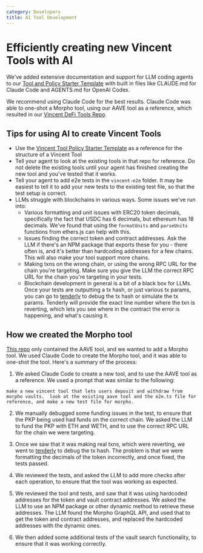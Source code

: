 ```yaml
---
category: Developers
title: AI Tool Development
---
```


# Efficiently creating new Vincent Tools with AI

We've added extensive documentation and support for LLM coding agents to our [Tool and Policy Starter Template](https://github.com/LIT-Protocol/Vincent-Tool-Policy-Starter-Template) with built in files like CLAUDE.md for Claude Code and AGENTS.md for OpenAI Codex.

We recommend using Claude Code for the best results. Claude Code was able to one-shot a Morpho tool, using our AAVE tool as a reference, which resulted in our [Vincent DeFi Tools Repo](https://github.com/LIT-Protocol/VincentDeFiTools).

## Tips for using AI to create Vincent Tools

- Use the [Vincent Tool Policy Starter Template](https://github.com/LIT-Protocol/Vincent-Tool-Policy-Starter-Template) as a reference for the structure of a Vincent Tool
- Tell your agent to look at the existing tools in that repo for reference. Do not delete the existing tools until your agent has finished creating the new tool and you've tested that it works.
- Tell your agent to add e2e tests in the `vincent-e2e` folder. It may be easiest to tell it to add your new tests to the existing test file, so that the test setup is correct.
- LLMs struggle with blockchains in various ways. Some issues we've run into:
  - Various formatting and unit issues with ERC20 token decimals, specifically the fact that USDC has 6 decimals, but ethereum has 18 decimals. We've found that using the `formatUnits` and `parseUnits` functions from ethers.js can help with this.
  - Issues finding the correct token and contract addresses. Ask the LLM if there's an NPM package that exports these for you - there often is, and it's better than hardcoding addresses for a few chains. This will also make your tool support more chains.
  - Making txns on the wrong chain, or using the wrong RPC URL for the chain you're targeting. Make sure you give the LLM the correct RPC URL for the chain you're targeting in your tests.
  - Blockchain development in general is a bit of a black box for LLMs. Once your tests are outputting a tx hash, or just various tx params, you can go to [tenderly](https://tenderly.dev) to debug the tx hash or simulate the tx params. Tenderly will provide the exact line number where the txn is reverting, which lets you see where in the contract the error is happening, and what's causing it.

## How we created the Morpho tool

[This repo](https://github.com/LIT-Protocol/VincentDeFiTools) only contained the AAVE tool, and we wanted to add a Morpho tool. We used Claude Code to create the Morpho tool, and it was able to one-shot the tool. Here's a summary of the process:

1. We asked Claude Code to create a new tool, and to use the AAVE tool as a reference. We used a prompt that was similar to the following:

```
make a new vincent tool that lets users deposit and withdraw from morpho vaults.  look at the existing aave tool and the e2e.ts file for reference, and make a new test file for morpho.
```

2. We manually debugged some funding issues in the test, to ensure that the PKP being used had funds on the correct chain. We asked the LLM to fund the PKP with ETH and WETH, and to use the correct RPC URL for the chain we were targeting.

3. Once we saw that it was making real txns, which were reverting, we went to [tenderly](https://tenderly.dev) to debug the tx hash. The problem is that we were formatting the decimals of the token incorrectly, and once fixed, the tests passed.

4. We reviewed the tests, and asked the LLM to add more checks after each operation, to ensure that the tool was working as expected.

5. We reviewed the tool and tests, and saw that it was using hardcoded addresses for the token and vault contract addresses. We asked the LLM to use an NPM package or other dynamic method to retrieve these addresses. The LLM found the Morpho GraphQL API, and used that to get the token and contract addresses, and replaced the hardcoded addresses with the dynamic ones.

6. We then added some additional tests of the vault search functionality, to ensure that it was working correctly.
